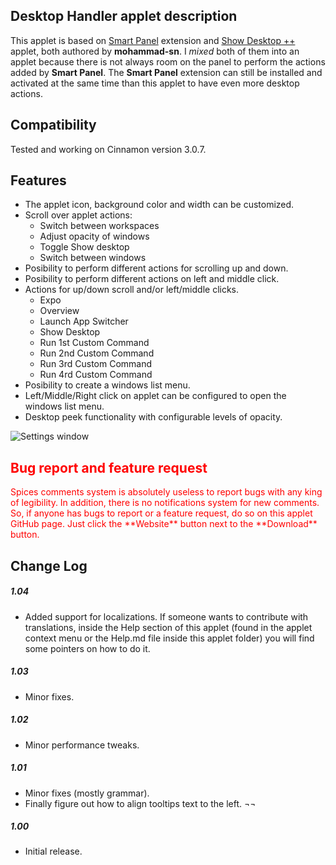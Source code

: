 ## Desktop Handler applet description

This applet is based on [Smart Panel](https://cinnamon-spices.linuxmint.com/extensions/view/32) extension and [Show Desktop ++](https://cinnamon-spices.linuxmint.com/applets/view/165) applet, both authored by  **mohammad-sn**. I *mixed* both of them into an applet because there is not always room on the panel to perform the actions added by **Smart Panel**. The **Smart Panel** extension can still be installed and activated at the same time than this applet to have even more desktop actions.

## Compatibility

Tested and working on Cinnamon version 3.0.7.

## Features

- The applet icon, background color and width can be customized.
- Scroll over applet actions:
    - Switch between workspaces
    - Adjust opacity of windows
    - Toggle Show desktop
    - Switch between windows
- Posibility to perform different actions for scrolling up and down.
- Posibility to perform different actions on left and middle click.
- Actions for up/down scroll and/or left/middle clicks.
    - Expo
    - Overview
    - Launch App Switcher
    - Show Desktop
    - Run 1st Custom Command
    - Run 2nd Custom Command
    - Run 3rd Custom Command
    - Run 4rd Custom Command
- Posibility to create a windows list menu.
- Left/Middle/Right click on applet can be configured to open the windows list menu.
- Desktop peek functionality with configurable levels of opacity.

![Settings window](https://raw.githubusercontent.com/Odyseus/CinnamonTools/master/Applets/0dyseus%40DesktopHandler/screenshot.png "Settings window")

<h2 style="color:red;"> Bug report and feature request</h2>
<span style="color:red;">
Spices comments system is absolutely useless to report bugs with any king of legibility. In addition, there is no notifications system for new comments. So, if anyone has bugs to report or a feature request, do so on this applet GitHub page. Just click the **Website** button next to the **Download** button.
</span>

## Change Log

##### 1.04
- Added support for localizations. If someone wants to contribute with translations, inside the Help section of this applet (found in the applet context menu or the Help.md file inside this applet folder) you will find some pointers on how to do it.

##### 1.03
- Minor fixes.

##### 1.02
- Minor performance tweaks.

##### 1.01
- Minor fixes (mostly grammar).
- Finally figure out how to align tooltips text to the left. ¬¬

##### 1.00
- Initial release.
